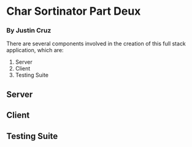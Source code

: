 # Char Sortinator Part Deux
### By Justin Cruz

There are several components involved in the creation of this full stack application, which are:

1) Server
2) Client
3) Testing Suite

## Server

## Client

## Testing Suite